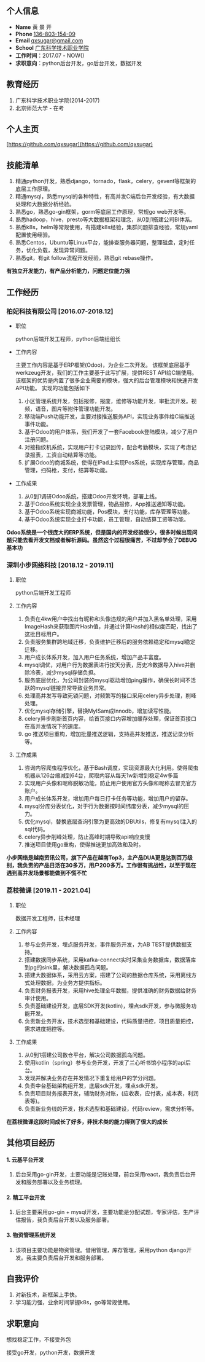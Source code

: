 个人信息
------------------------

- **Name** 黄 景 开
- <strong>Phone </strong> <a href="tel:13680315409" target="_top">136-803-154-09</a>
- <strong>Email </strong> <a href="mailto:qxsugar@gmail.com" target="_top">qxsugar@gmail.com</a>
- **School** [广东科学技术职业学院](http://www.gdit.edu.cn/)
- **工作时间**：2017.07 - NOW()
- **求职意向**：python后台开发，go后台开发，数据开发

教育经历
------------------------

1. 广东科学技术职业学院(2014-2017)
2. 北京师范大学 - 在考

个人主页
------------------------
[https://github.com/qxsugar](https://github.com/qxsugar)

技能清单
------------------------

1. 精通python开发，熟悉django，tornado，flask，celery，gevent等框架的底层工作原理。
1. 精通mysql，熟悉mysql的各种特性，有高并发C端后台开发经验，有大数据处理和大数据分析经验。
1. 熟悉go，熟悉go-gin框架，gorm等底层工作原理，常规go web开发等。
1. 熟悉hadoop，hive，presto等大数据框架和理念，从0到1搭建公司BI体系。
1. 熟悉k8s，helm等常规使用，有搭建k8s经验，集群问题排查经验，常规yaml配置使用经验。
1. 熟悉Centos，Ubuntu等Linux平台，能排查服务器问题，整理磁盘，定时任务，优化负载，发现异常问题。
1. 熟悉git，有git follow流程开发经验，熟悉git rebase操作。

**有独立开发能力，有产品分析能力，问题定位能力强**


工作经历
------------------------

### 柏妃科技有限公司 [2016.07-2018.12]

- 职位

  python后端开发工程师，python后端组组长

- 工作内容

  主要工作内容是基于ERP框架(Odoo)，为企业二次开发。 该框架底层基于werkzeug开发，我们的工作主要基于此写扩展，提供REST API给C端使用。
  该框架的优势是内置了很多企业需要的模块，强大的后台管理模块和快速开发API功能。 实现的功能包括如下
    1. 小区管理系统开发，包括报修，报废，维修等功能开发，审批流开发。视频，语音，图片等附件管理功能开发。
    2. 移动端Push功能开发，主要对接推送服务API，实现业务事件给C端推送事件功能。
    3. 基于Odoo的用户体系，我们开发了一套Facebook登陆模块，减少了用户注册问题。
    4. 对接指纹机系统，实现用户打卡记录回传，配合考勤模块，实现了考虑记录报表，工资自动结算等功能。
    5. 扩展Odoo的商城系统，使得在IPad上实现Pos系统，实现库存管理，商品管理，扫码枪，支付，结算等功能。

- 工作成果
    1. 从0到1调研Odoo系统，搭建Odoo开发环境，部署上线。
    1. 基于Odoo系统实现企业发票管理，物品报修，App推送通知等功能。
    1. 基于Odoo系统实现商城功能，Pos模块，支付功能，库存管理等功能。
    1. 基于Odoo系统实现企业打卡功能，员工管理，自动结算工资等功能。

**Odoo系统是一个很庞大的ERP系统，但是国内的开发经验很少，很多时候出现问题只能去看开发文档或者解析源码。虽然这个过程很痛苦，不过却学会了DEBUG基本功**

### 深圳小步网络科技 [2018.12 - 2019.11]

1. 职位

   python后端开发工程师

1. 工作内容

    1. 负责在4kw用户中找出有昵称和头像违规的用户并加入黑名单处理，采用ImageHash来获取图片Hash值，并通过计算Hash的相似度匹配，找出了这批目标用户。
    1. 负责服务集群跨地域迁移，负责维护迁移后的服务依赖稳定和mysql稳定迁移。
    1. 用户成长体系开发，加入用户任务系统，增加产品丰富度。
    1. mysql调优，对用户行为数据表进行按天分表，历史冷数据导入hive并删除冷表，减少mysql存储负担。
    1. 服务底层优化，为公司封装的mysql驱动增加ping操作，确保长时间不活跃的mysql链接异常导致业务异常。
    1. 处理高并发写导致死锁问题，对频繁写的接口采用celery异步处理，削峰处理。
    1. 优化mysql存储引擎，替换MyISam成Innodb，增加读写性能。
    1. celery异步刷新首页内容，给首页接口内容增加缓存处理，保证首页接口在高并发情况下的速度。
    1. go 推送项目重构，增加批量推送逻辑，支持高并发推送，推送记录分析等。

1. 工作成果
    1. 咨询内容爬虫程序优化，基于Bash调度，实现资源最大化利用。使得爬虫机器从126台缩减到64台，爬取内容从每天1w新增到稳定4w多篇
    1. 实现用户头像和昵称脱敏功能，防止用户使用官方头像和昵称去冒充官方账户。
    1. 用户成长体系开发，增加用户每日打卡任务等功能，增加用户的留存。
    1. mysql分库分表优化，对于行为数据按时间纬度分表，减少mysql的压力。
    1. 优化mysql，替换底层查询引擎为更高效的DBUtils，修复有mysql注入的sql代码。
    1. celery异步削峰处理，防止高峰时期导致api响应变慢
    1. 推送项目使用go重构，使得推送更加高效和及时。

**小步网络是越南资讯公司，旗下产品在越南Top3，主产品DUA更是达到百万级别，我负责的产品日活在30多万，用户200多万。工作很有挑战性，以至于现在遇到高并发场景都能做到不慌不忙**

### 荔枝微课 [2019.11 - 2021.04]

1. 职位

   数据开发工程师，技术经理

1. 工作内容

    1. 参与业务开发，埋点服务开发，事件服务开发，为AB TEST提供数据支持。
    1. 搭建数据同步系统，采用kafka-connect实时采集业务数据库，数据落库到pg的sink里，解决数据孤岛问题。
    1. 搭建大数据体系，采用云方案，搭建了公司的数据仓库系统，采用离线方式处理数据，为业务方提供指标。
    1. 负责财务报表开发，采用hive处理全年数据，提供准确的财务数据给财务审计使用。
    1. 负责基础建设开发，底层SDK开发(kotlin)，埋点sdk开发，参与微服务功能开发。
    1. 负责新业务开发，技术选型和基础建设，代码质量把控，项目质量把控，需求进度把控等。

1. 工作成果
    1. 从0到1搭建公司数仓平台，解决公司数据孤岛问题。
    1. 使用kotlin（spring）参与业务开发，开发了兰心听书馆小程序的api后台。
    1. 发现并解决业务存在并发情况下重复给用户的学分问题。
    1. 负责中台基础架构组开发，底层sdk开发，埋点sdk开发。
    1. 负责项目财务报表开发，辅助财务对账，(应收表，应付表，成本表，利润表等)。
    1. 负责新业务线的开发，技术选型和基础建设，代码review，需求分析等。

**在荔枝微课这段时间成长了好多，非技术类的能力得到了很大的成长**

其他项目经历
------------------------

#### 1. 云基平台开发

1. 后台采用go-gin开发，主要功能是记账处理，前台采用react，我负责后台开发和服务部署以及业务梳理。

#### 2. 精工平台开发

1. 后台主要采用go-gin + mysql开发，主要功能是分配试题，专家评估，生产评估报告，我负责后台开发以及服务部署。

#### 3. 物资管理系统开发

1. 该项目主要功能是物资管理。借用管理，库存管理，采用python django开发。我主要负责后台开发和服务部署。

自我评价
------------------------

1. 对新技术，新框架上手快。
2. 学习能力强，业余时间掌握k8s，go等常规使用。

求职意向
------------------------
想找稳定工作，不接受外包 

接受go开发，python开发，数据开发
